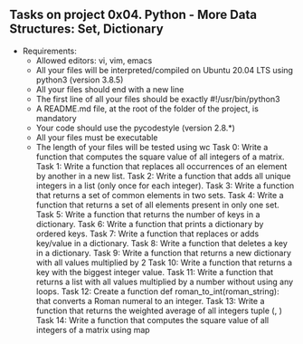 ## Tasks on project 0x04. Python - More Data Structures: Set, Dictionary
- Requirements:
	- Allowed editors: vi, vim, emacs
	- All your files will be interpreted/compiled on Ubuntu 20.04 LTS using python3 (version 3.8.5)
	- All your files should end with a new line
	- The first line of all your files should be exactly #!/usr/bin/python3
	- A README.md file, at the root of the folder of the project, is mandatory
	- Your code should use the pycodestyle (version 2.8.\*)
	- All your files must be executable
	- The length of your files will be tested using wc
Task 0: Write a function that computes the square value of all integers of a matrix.
Task 1: Write a function that replaces all occurrences of an element by another in a new list.
Task 2: Write a function that adds all unique integers in a list (only once for each integer).
Task 3: Write a function that returns a set of common elements in two sets.
Task 4: Write a function that returns a set of all elements present in only one set.
Task 5: Write a function that returns the number of keys in a dictionary.
Task 6: Write a function that prints a dictionary by ordered keys.
Task 7: Write a function that replaces or adds key/value in a dictionary.
Task 8: Write a function that deletes a key in a dictionary.
Task 9: Write a function that returns a new dictionary with all values multiplied by 2
Task 10: Write a function that returns a key with the biggest integer value.
Task 11: Write a function that returns a list with all values multiplied by a number without using any loops.
Task 12: Create a function def roman\_to\_int(roman\_string): that converts a Roman numeral to an integer.
Task 13: Write a function that returns the weighted average of all integers tuple (<score>, <weight>)
Task 14: Write a function that computes the square value of all integers of a matrix using map
